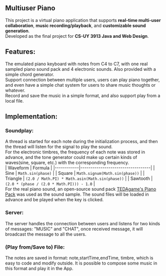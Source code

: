 ## Multiuser Piano
This project is a virtual piano application that supports **real-time multi-user collaboration**, **music recording/playback**, and **customizable sound generation**.  
Developed as the final project for **CS-UY 3913 Java and Web Design**.
## Features:
The emulated piano keyboard with notes from C4 to C7, with one real sampled piano sound pack and 4 electronic sounds. Also provided with a simple chord generator.
<br>
Support connection between multiple users, users can play piano together, and even have a simple chat system for users to share music thoughts or whatever.
<br>
Record and save the music in a simple format, and also support play from a local file.

## Implementation: 
### Soundplay: 
A thread is started for each note during the initialization process, and then the thread will listen for the signal to play the sound.
<br>
For the electronic timbres, the frequency of each note was stored in advance, and the tone generator could make up certain kinds of waves(sine, square, etc.) with the corresponding frequency. 
<br>
  | Waveform   | Formula                          |
  |------------|-----------------------------------|
  | Sine       | `Math.sin(phase)`                 |
  | Square     | `Math.signum(Math.sin(phase))`     |
  | Triangle   | `(2.0 / Math.PI) * Math.asin(Math.sin(phase))` |
  | Sawtooth   | `(2.0 * (phase / (2.0 * Math.PI))) - 1.0` |
<br>
For the real piano sound, an open-source sound pack [TEDAgame's Piano Pack](https://freesound.org/people/TEDAgame/packs/25405/) was used as the sound sample. The sound files will be loaded in advance and be played when the key is clicked. 


### Server:
The server handles the connection between users and listens for two kinds of messages: "MUSIC" and "CHAT", once received message, it will broadcast the message to all the users.

### (Play from/Save to) File:
The notes are saved in format: note,startTime,endTime, timbre, which is easy to code and modify outside. It is possible to compose some music in this format and play it in the App.
